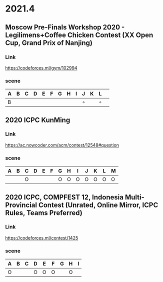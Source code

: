 # 2021.4

## Moscow Pre-Finals Workshop 2020 - Legilimens+Coffee Chicken Contest (XX Open Cup, Grand Prix of Nanjing)

### Link

https://codeforces.ml/gym/102994

### scene

| A    | B    | C    | D    | E    | F    | G    | H    | I    | J       | K    | L       |      |
| ---- | ---- | ---- | ---- | ---- | ---- | ---- | ---- | ---- | ------- | ---- | ------- | ---- |
| B    |      |      |      |      |      |      |      |      | $\circ$ |      | $\circ$ |      |

## 2020 ICPC KunMing

### Link

https://ac.nowcoder.com/acm/contest/12548#question

### scene

| A    | B    | C    | D    | E    | F    | G    | H    | I    | J    | K    | L    | M    |
| ---- | ---- | ---- | ---- | ---- | ---- | ---- | ---- | ---- | ---- | ---- | ---- | ---- |
|      |      | O    |      |      |      | O    | O    | O    | O    | O    | O    | O    |

## 2020 ICPC, COMPFEST 12, Indonesia Multi-Provincial Contest (Unrated, Online Mirror, ICPC Rules, Teams Preferred)

### Link

https://codeforces.ml/contest/1425

### scene

| A    | B    | C    | D    | E    | F    | G    | H    | I    |
| ---- | ---- | ---- | ---- | ---- | ---- | ---- | ---- | ---- |
| O    |      |      | O    | O    | O    |      | O    |      |
